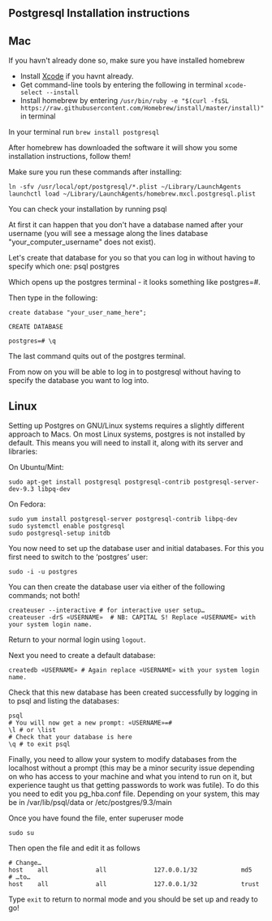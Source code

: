 Postgresql Installation instructions
---------
Mac
------
If you havn't already done so, make sure you have installed homebrew
 * Install [Xcode](https://itunes.apple.com/au/app/xcode/id497799835?mt=12 "Xcode download page") if you havnt already.
 *  Get command-line tools by entering the following in terminal `xcode-select --install`
 * Install homebrew by entering `/usr/bin/ruby -e "$(curl -fsSL https://raw.githubusercontent.com/Homebrew/install/master/install)"` in terminal

In your terminal run `brew install postgresql`

After homebrew has downloaded the software it will show you some installation instructions, follow them!

Make sure you run these commands after installing:
```
ln -sfv /usr/local/opt/postgresql/*.plist ~/Library/LaunchAgents
launchctl load ~/Library/LaunchAgents/homebrew.mxcl.postgresql.plist
```
You can check your installation by running psql

At first it can happen that you don't have a database named after your username (you will see a message along the lines database "your_computer_username" does not exist).

Let's create that database for you so that you can log in without having to specify which one: psql postgres

Which opens up the postgres terminal - it looks something like postgres=#.

Then type in the following:
```
create database "your_user_name_here";

CREATE DATABASE

postgres=# \q
```
The last command quits out of the postgres terminal.

From now on you will be able to log in to postgresql without having to specify the database you want to log into.

Linux
------
Setting up Postgres on GNU/Linux systems requires a slightly different approach to Macs. On most Linux systems, postgres is not installed by default. This means you will need to install it, along with its server and libraries:

On Ubuntu/Mint:

```
sudo apt-get install postgresql postgresql-contrib postgresql-server-dev-9.3 libpq-dev
```
On Fedora:
```
sudo yum install postgresql-server postgresql-contrib libpq-dev
sudo systemctl enable postgresql
sudo postgresql-setup initdb
```

You now need to set up the database user and initial databases. For this you first need to switch to the ‘postgres’ user:

`sudo -i -u postgres`

You can then create the database user via either of the following commands; not both!

```
createuser --interactive # for interactive user setup…
createuser -drS «USERNAME»  # NB: CAPITAL S! Replace «USERNAME» with your system login name.
```
Return to your normal login using `logout`.

Next you need to create a default database:

`createdb «USERNAME» # Again replace «USERNAME» with your system login name.`

Check that this new database has been created successfully by logging in to psql and listing the databases:
```
psql
# You will now get a new prompt: «USERNAME»=#
\l # or \list
# Check that your database is here
\q # to exit psql
```

Finally, you need to allow your system to modify databases from the localhost without a prompt (this may be a minor security issue depending on who has access to your machine and what you intend to run on it, but experience taught us that getting passwords to work was futile). To do this you need to edit you pg_hba.conf file. Depending on your system, this may be in /var/lib/psql/data or /etc/postgres/9.3/main  

Once you have found the file, enter superuser mode

`sudo su`

Then open the file and edit it as follows

```
# Change…
host    all             all             127.0.0.1/32            md5
# …to…
host    all             all             127.0.0.1/32            trust
```

Type `exit` to return to normal mode and you should be set up and ready to go!